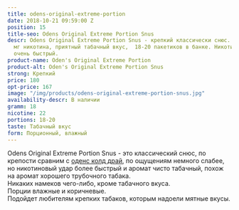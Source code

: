 ```yaml
---
title: odens-original-extreme-portion
date: 2018-10-21 09:59:00 Z
position: 15
title-seo: Odens Original Extreme Portion Snus
descr: Odens Original Extreme Portion Snus - крепкий классически снюс. Содержит 22
  мг никотина, приятный табачный вкус,  18-20 пакетиков в банке. Никотиновый удар
  очень быстрый.
product-name: Oden's Original Extreme Portion
product-alt: Oden's Original Extreme Portion Snus
strong: Крепкий
price: 180
opt-price: 167
image: "/img/products/odens-original-extreme-portion-snus.jpg"
availability-descr: В наличии
gramm: 18
nicotine: 22
portions: 18-20
taste: Табачный вкус
form: Порционный, влажный
---
```


Odens Original Extreme Portion Snus - это классический снюс, по крепости сравним с [оденс колд драй](/odens-cold-dry), по ощущениям немного слабее, но никотиновый удар более быстрый и аромат чисто табачный, похож на аромат хорошего трубочного табака.<br>
Никаких намеков чего-либо, кроме табачного вкуса.<br>
Порции влажные и коричневые.<br>
Подойдет любителям крепких табаков, которым надоели мятные вкусы.